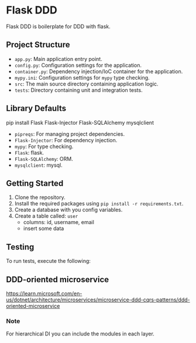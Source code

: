 # Flask DDD
Flask DDD is boilerplate for DDD with flask.


## Project Structure
- `app.py`: Main application entry point.
- `config.py`: Configuration settings for the application.
- `container.py`: Dependency injection/IoC container for the application.
- `mypy.ini`: Configuration settings for `mypy` type checking.
- `src`: The main source directory containing application logic.
- `tests`: Directory containing unit and integration tests.


## Library Defaults
pip install Flask Flask-Injector Flask-SQLAlchemy mysqlclient

- `pipreqs`: For managing project dependencies.
- `Flask-Injector`: For dependency injection.
- `mypy`: For type checking.
- `Flask`: flask.
- `Flask-SQLAlchemy`: ORM.
- `mysqlclient`: mysql.


## Getting Started
1. Clone the repository.
2. Install the required packages using `pip install -r requirements.txt`.
3. Create a database with you config variables. 
4. Create a table called: `user`
   - columns: id, username, email
   - insert some data


## Testing
To run tests, execute the following:


## DDD-oriented microservice
https://learn.microsoft.com/en-us/dotnet/architecture/microservices/microservice-ddd-cqrs-patterns/ddd-oriented-microservice


### Note
For hierarchical DI you can include the modules in each layer.
